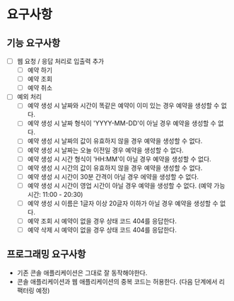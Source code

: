 # 요구사항

## 기능 요구사항

- [ ] 웹 요청 / 응답 처리로 입출력 추가
    - [ ] 예약 하기
    - [ ] 예약 조회
    - [ ] 예약 취소
- [ ] 예외 처리
    - [ ] 예약 생성 시 날짜와 시간이 똑같은 예약이 이미 있는 경우 예약을 생성할 수 없다.
    - [ ] 예약 생성 시 날짜 형식이 'YYYY-MM-DD'이 아닐 경우 예약을 생성할 수 없다.
    - [ ] 예약 생성 시 날짜의 값이 유효하지 않을 경우 예약을 생성할 수 없다.
    - [ ] 예약 생성 시 날짜는 오늘 이전일 경우 예약을 생성할 수 없다.
    - [ ] 예약 생성 시 시간 형식이 'HH:MM'이 아닐 경우 예약을 생성할 수 없다.
    - [ ] 예약 생성 시 시간의 값이 유효하지 않을 경우 예약을 생성할 수 없다.
    - [ ] 예약 생성 시 시간이 30분 간격이 아닐 경우 에약을 생성할 수 없다.
    - [ ] 예약 생성 시 시간이 영업 시간이 아닐 경우 예약을 생성할 수 없다. (예약 가능 시간: 11:00 - 20:30)
    - [ ] 예약 생성 시 이름은 1글자 이상 20글자 이하가 아닐 경우 예약을 생성할 수 없다.
    - [ ] 예약 조회 시 예약이 없을 경우 상태 코드 404를 응답한다.
    - [ ] 예약 삭제 시 예약이 없을 경우 상태 코드 404를 응답한다.

## 프로그래밍 요구사항

- 기존 콘솔 애플리케이션은 그대로 잘 동작해야한다.
- 콘솔 애플리케이션과 웹 애플리케이션의 중복 코드는 허용한다. (다음 단계에서 리팩터링 예정)
